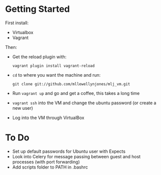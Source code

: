 Getting Started
======

First install:
- Virtualbox
- Vagrant

Then:
- Get the reload plugin with: 

  `vagrant plugin install vagrant-reload`
    
- `cd` to where you want the machine and run: 

  `git clone git://github.com/mllewellynjones/mlj_vm.git`

- Run `vagrant up` and go and get a coffee, this takes a long time

- `vagrant ssh` into the VM and change the ubuntu password (or create a new user)

- Log into the VM through VirtualBox

To Do
=====

- Set up default passwords for Ubuntu user with Expects
- Look into Celery for message passing between guest and host processes (with port forwarding)
- Add scripts folder to PATH in .bashrc
